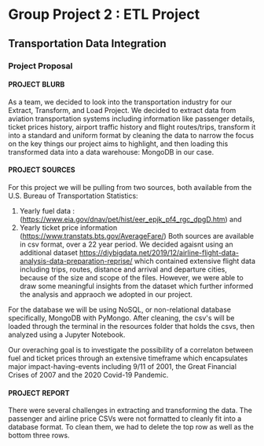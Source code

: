 # Group Project 2 : ETL Project
## Transportation Data Integration 

### Project Proposal

#### PROJECT BLURB

As a team, we decided to look into the transportation industry for our Extract, Transform, and Load Project. We decided to extract data from aviation transportation systems including information like passenger details, ticket prices history, airport traffic history and flight routes/trips, transform it into a standard and uniform format by cleaning the data to narrow the focus on the key things our project aims to highlight, and then loading this transformed data into a data warehouse: MongoDB in our case. 

#### PROJECT SOURCES

For this project we will be pulling from two sources, both available from the U.S. Bureau of Transportation Statistics: 
1. Yearly fuel data : (https://www.eia.gov/dnav/pet/hist/eer_epjk_pf4_rgc_dpgD.htm) and
2. Yearly ticket price information (https://www.transtats.bts.gov/AverageFare/)
Both sources are available in csv format, over a 22 year period. 
We decided agaisnt using an additional dataset https://diybigdata.net/2019/12/airline-flight-data-analysis-data-preparation-reprise/ which contained extensive flight data including trips, routes, distance and arrival and departure cities, because of the size and scope of the files. However, we were able to draw some meaningful insights from the dataset which further informed the analysis and appraoch we adopted in our project. 

For the database we will be using NoSQL, or non-relational database specifically, MongoDB with PyMongo. After cleaning, the csv's will be loaded through the terminal in the resources folder that holds the csvs, then analyzed using a Jupyter Notebook. 

Our overaching goal is to investigate the possibility of a correlaton between fuel and ticket prices through an extensive timeframe which encapsulates major impact-having-events including 9/11 of 2001, the Great Financial Crises of 2007 and the  2020 Covid-19 Pandemic.

#### PROJECT REPORT

There were several challenges in extracting and transforming the data. 
The passenger and airline price CSVs were not formatted to cleanly fit into a database format. To clean them, we had to delete the top row as well as the bottom three rows. 

